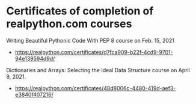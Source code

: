 # Certificates of completion of realpython.com courses 

Writing Beautiful Pythonic Code With PEP 8 course on Feb. 15, 2021

- https://realpython.com/certificates/d7fca909-b22f-4cd9-9701-94e139594d9d/

Dictionaries and Arrays: Selecting the Ideal Data Structure course on April 9, 2021.

- https://realpython.com/certificates/48d8006c-4480-419d-aef3-e3840f407216/
